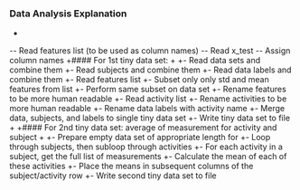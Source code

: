  ### Data Analysis Explanation
 
-
-- Read features list (to be used as column names)
-- Read x_test
-- Assign column names
+#### For 1st tiny data set:
+
+- Read data sets and combine them
+- Read subjects and combine them
+- Read data labels and combine them
+- Read features list
+- Subset only only std and mean features from list
+- Perform same subset on data set
+- Rename features to be more human readable
+- Read activity list
+- Rename activities to be more human readable
+- Rename data labels with activity name
+- Merge data, subjects, and labels to single tiny data set
+- Write tiny data set to file
+
+#### For 2nd tiny data set: average of measurement for activity and subject
+
+- Prepare empty data set of appropriate length for 
+- Loop through subjects, then subloop through activities
+- For each activity in a subject, get the full list of measurements
+- Calculate the mean of each of these activities
+- Place the means in subsequent columns of the subject/activity row
+- Write second tiny data set to file
